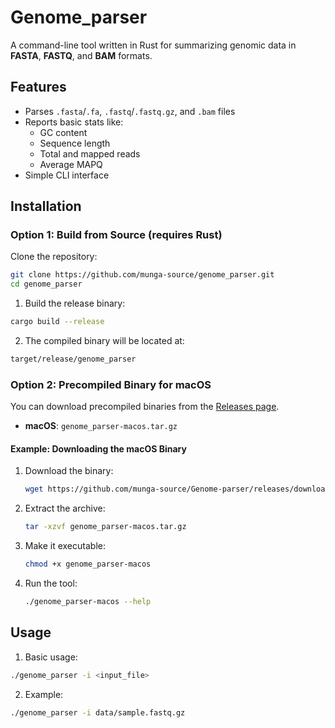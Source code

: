 # Genome_parser

A command-line tool written in Rust for summarizing genomic data in **FASTA**, **FASTQ**, and **BAM** formats.

##  Features

- Parses `.fasta`/`.fa`, `.fastq`/`.fastq.gz`, and `.bam` files
- Reports basic stats like:
  - GC content
  - Sequence length
  - Total and mapped reads
  - Average MAPQ
- Simple CLI interface


## Installation


### Option 1: Build from Source (requires Rust)

Clone the repository:

```bash
git clone https://github.com/munga-source/genome_parser.git
cd genome_parser

```
1. Build the release binary:

```bash
cargo build --release

```

2. The compiled binary will be located at:

```bash
target/release/genome_parser

```

### Option 2: Precompiled Binary for macOS

You can download precompiled binaries from the [Releases page](https://github.com/munga-source/Genome-parser/releases).

- **macOS**: `genome_parser-macos.tar.gz`

#### Example: Downloading the macOS Binary

1. Download the binary:
    ```bash
    wget https://github.com/munga-source/Genome-parser/releases/download/v0.1.0/genome_parser-macos.tar.gz
    ```

2. Extract the archive:
    ```bash
    tar -xzvf genome_parser-macos.tar.gz
    ```

3. Make it executable:
    ```bash
    chmod +x genome_parser-macos
    ```

4. Run the tool:
    ```bash
    ./genome_parser-macos --help
    ```



 ## Usage

1. Basic usage:

```bash
./genome_parser -i <input_file>
```


2. Example:

```bash
./genome_parser -i data/sample.fastq.gz
```
